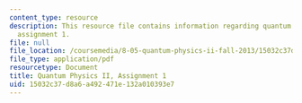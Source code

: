 ```yaml
---
content_type: resource
description: This resource file contains information regarding quantum physics II,
  assignment 1.
file: null
file_location: /coursemedia/8-05-quantum-physics-ii-fall-2013/15032c37d8a6a492471e132a010393e7_MIT8_05F13_ps1.pdf
file_type: application/pdf
resourcetype: Document
title: Quantum Physics II, Assignment 1
uid: 15032c37-d8a6-a492-471e-132a010393e7
---
```


